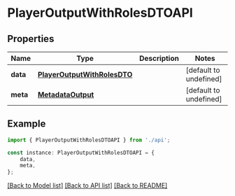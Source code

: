 # PlayerOutputWithRolesDTOAPI


## Properties

Name | Type | Description | Notes
------------ | ------------- | ------------- | -------------
**data** | [**PlayerOutputWithRolesDTO**](PlayerOutputWithRolesDTO.md) |  | [default to undefined]
**meta** | [**MetadataOutput**](MetadataOutput.md) |  | [default to undefined]

## Example

```typescript
import { PlayerOutputWithRolesDTOAPI } from './api';

const instance: PlayerOutputWithRolesDTOAPI = {
    data,
    meta,
};
```

[[Back to Model list]](../README.md#documentation-for-models) [[Back to API list]](../README.md#documentation-for-api-endpoints) [[Back to README]](../README.md)
